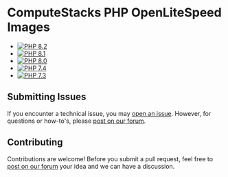 # ComputeStacks PHP OpenLiteSpeed Images

* [![PHP 8.2](https://github.com/ComputeStacks/cs-docker-php/actions/workflows/php8-2.yml/badge.svg)](https://github.com/ComputeStacks/cs-docker-php/actions/workflows/php8-2.yml)
* [![PHP 8.1](https://github.com/ComputeStacks/cs-docker-php/actions/workflows/php8-1.yml/badge.svg)](https://github.com/ComputeStacks/cs-docker-php/actions/workflows/php8-1.yml)
* [![PHP 8.0](https://github.com/ComputeStacks/cs-docker-php/actions/workflows/php8-0.yml/badge.svg)](https://github.com/ComputeStacks/cs-docker-php/actions/workflows/php8-0.yml)
* [![PHP 7.4](https://github.com/ComputeStacks/cs-docker-php/actions/workflows/php7-4.yml/badge.svg)](https://github.com/ComputeStacks/cs-docker-php/actions/workflows/php7-4.yml)
* [![PHP 7.3](https://github.com/ComputeStacks/cs-docker-php/actions/workflows/php7-3.yml/badge.svg)](https://github.com/ComputeStacks/cs-docker-php/actions/workflows/php7-3.yml)

## Submitting Issues

If you encounter a technical issue, you may [open an issue](https://github.com/ComputeStacks/cs-docker-php/issues). However, for questions or how-to's, please [post on our forum](https://forum.computestacks.com).


## Contributing

Contributions are welcome! Before you submit a pull request, feel free to [post on our forum](https://forum.computestacks.com) your idea and we can have a discussion.

